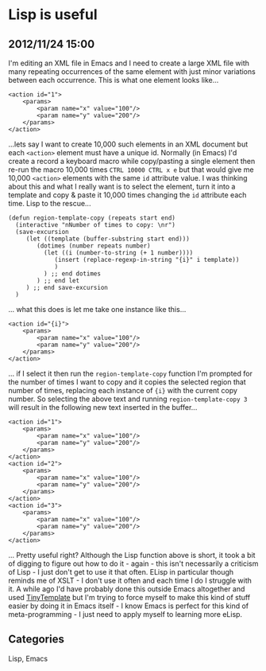 # Lisp is useful

## 2012/11/24 15:00

I'm editing an XML file in Emacs and I need to create a large XML file with many repeating occurrences of the same element with just minor variations between each occurrence. This is what one element looks like...

    <action id="1">
        <params>
            <param name="x" value="100"/>
            <param name="y" value="200"/>
        </params>
    </action>
    
...lets say I want to create 10,000 such elements in an XML document but each `<action>` element must have a unique id. Normally (in Emacs) I'd create a record a keyboard macro while copy/pasting a single element then re-run the macro 10,000 times `CTRL 10000 CTRL x e` but that would give me 10,000 `<action>` elements with the same `id` attribute value. I was thinking about this and what I really want is to select the element, turn it into a template and copy & paste it 10,000 times changing the `id` attribute each time. Lisp to the rescue...

    (defun region-template-copy (repeats start end)
      (interactive "nNumber of times to copy: \nr")
      (save-excursion
    	 (let ((template (buffer-substring start end)))
    		(dotimes (number repeats number)
    		  (let ((i (number-to-string (+ 1 number))))
    			 (insert (replace-regexp-in-string "{i}" i template))
    			 )
    		  ) ;; end dotimes
    		) ;; end let
    	 ) ;; end save-excursion
      )

... what this does is let me take one instance like this...

    <action id="{i}">
        <params>
            <param name="x" value="100"/>
            <param name="y" value="200"/>
        </params>
    </action>

... if I select it then run the `region-template-copy` function I'm prompted for the number of times I want to copy and it copies the selected region that number of times, replacing each instance of `{i}` with the current copy number. So selecting the above text and running `region-template-copy 3` will result in the following new text inserted in the buffer...

    <action id="1">
        <params>
            <param name="x" value="100"/>
            <param name="y" value="200"/>
        </params>
    </action>
    <action id="2">
        <params>
            <param name="x" value="100"/>
            <param name="y" value="200"/>
        </params>
    </action>
    <action id="3">
        <params>
            <param name="x" value="100"/>
            <param name="y" value="200"/>
        </params>
    </action>

... Pretty useful right? Although the Lisp function above is short, it took a bit of digging to figure out how to do it - again - this isn't necessarily a criticism of Lisp - I just don't get to use it that often. ELisp in particular though reminds me of XSLT - I don't use it often and each time I do I struggle with it. A while ago I'd have probably done this outside Emacs altogether and used [TinyTemplate][1] but I'm trying to force myself to make this kind of stuff easier by doing it in Emacs itself - I know Emacs is perfect for this kind of meta-programming - I just need to apply myself to learning more eLisp.

[1]: https://github.com/walterhiggins/tinytemplate

## Categories
Lisp, Emacs
